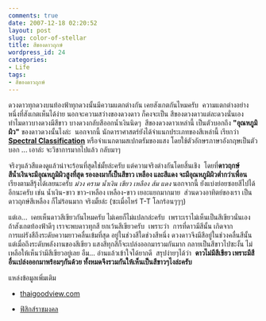 ```yaml
---
comments: true
date: 2007-12-18 02:20:52
layout: post
slug: color-of-stellar
title: สีของดาวฤกษ์
wordpress_id: 24
categories:
- Life
tags:
- สีของดาวฤกษ์
---
```


ดวงดาวทุกดวงบนท้องฟ้าทุกดวงนั้นมีความแตกต่างกัน เคยสังเกตกันไหมครับ  ความแตกต่างอย่างหนึ่งที่สังเกตเห็นได้ง่าย นอกจะความสว่างของดวงดาว ก็คงจะเป็น สีของดวงดาวแต่ละดวงนั่นเอง ทำไมดาวบางดวงมีสีขาว บางดวงกลับสีออกน้ำเงินนิดๆ  สีของดวงดาวเหล่านี้ เป็นตัวบอกถึง **"อุณหภูมิผิว"** ของดาวดวงนั้นไงล่ะ  นอกจากนี้ นักดาราศาสตร์ยังได้จำแนกประเภทของสีเหล่านี้ เรียกว่า **[Spectral Classification](http://en.wikipedia.org/wiki/Stellar_classification)** หรือจำแนกตามสเปกตรัมของแสง โดยใช้ตัวอักษรภาษาอังกฤษเป็นตัวบอก ... เอาล่ะ จะวิชาการมากไปแล้ว กลับมาๆ

จริงๆแล้วสีแดงดูแล้วน่าจะร้อนที่สุดใช่มั้ยล่ะครับ แต่ความจริงต่างกันโดยสิ้นเชิง  โดยที่**ดาวฤกษ์สีน้ำเงินจะมีอุณหภูมิผิวสูงที่สุด **รองลงมาก็เป็นสีขาว เหลือง และ**สีแดง จะมีอุณหภูมิผิวต่ำกว่าเพื่อน** เรียงตามสีรุ้งได้เลยนะครับ _ม่วง คราม น้ำเงิน เขียว เหลือง ส้ม แดง_ นอกจากนี้ ยังแบ่งย่อยซอยสีไปได้อีกนะครับ เช่น น้ำเงิน-ขาว ขาว-เหลือง เหลือง-ขาว เยอะแยกมากมาย  ส่วนดวงอาทิตย์ของเรา เป็นดาวฤกษ์สีเหลือง ก็ไม่ร้อนมาก จริงมั้ยล่ะ (ซะเมื่อไหร่ T-T โลกร้อนๆๆๆ)

แต่เอ...  เคยเห็นดาวสีเขียวกันไหมครับ ไม่เคยก็ไม่แปลกล่ะครับ  เพราะเราไม่เห็นเป็นสีเขียวนั่นเอง  ถ้าสังเกตท้องฟ้าดีๆ เราจะพบดาวทุกสี ยกเว้นสีเขียวครับ  เพราะว่า  การที่ดาวมีสีนั้น เกิดจากการแผ่รังสีถึงระดับความยาวคลื่นเข้มที่สุด อยู่ในช่วงสีใดช่วงสีหนึ่ง ดวงดาวจึงมีสีอยู่ในช่วงคลื่นสีนั้น  แต่เมื่อถึงระดับพลังงานของสีเขียว แสงสีทุกสีก็จะเปล่งออกมารวมกันมาก กลายเป็นสีขาวไปซะงั้น ไม่เหลือให้เห็นว่ามีสีเขียวอยู่เลย อืม... อ่านแล้วเข้าใจได้ยากดี  สรุปง่ายๆได้ว่า  **ดาวไม่มีสีเขียว เพราะมีสีอื่นเปล่งออกมาพร้อมๆกันด้วย ทั้งหมดจึงรวมกันให้เห็นเป็นสีขาวๆไงล่ะครับ**

แหล่งข้อมูลเพิ่มเติม




  * [thaigoodview.com](http://www.thaigoodview.com/library/teachershow/phayao/oraphin_s/darasat/section1_p04.html)


  * [ฟิสิกส์ราชมงคล](http://www.rmutphysics.com/charud/scibook/big-bang/index/indexpic9.htm)


